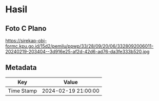 # Hasil

## Foto C Plano

https://sirekap-obj-formc.kpu.go.id/15d2/pemilu/ppwp/33/28/09/20/06/3328092006011-20240219-203404--3d916e25-af2d-42d6-ad76-da3fe333b520.jpg


## Metadata

| Key        | Value               |
| ---------- | ------------------- |
| Time Stamp | 2024-02-19 21:00:00 |



